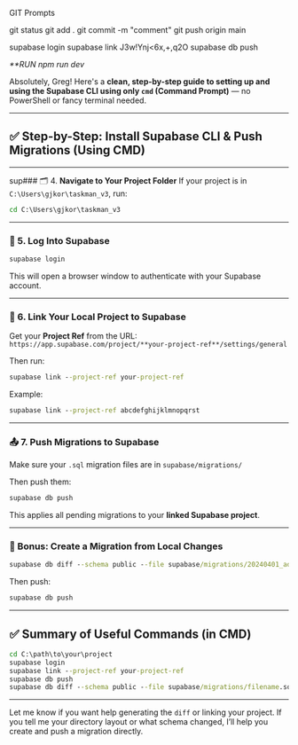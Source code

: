 GIT Prompts

git status
git add .
git commit -m "comment"
git push origin main

supabase login
supabase link J3w!Ynj<6x,+,q2O
supabase db push

_\*\*RUN npm run dev_

Absolutely, Greg! Here's a **clean, step-by-step guide to setting up and using the Supabase CLI using only `cmd` (Command Prompt)** — no PowerShell or fancy terminal needed.

---

## ✅ Step-by-Step: Install Supabase CLI & Push Migrations (Using CMD)

---

sup### 🗂 4. **Navigate to Your Project Folder**
If your project is in `C:\Users\gjkor\taskman_v3`, run:

```cmd
cd C:\Users\gjkor\taskman_v3
```

---

### 🔑 5. **Log Into Supabase**

```cmd
supabase login
```

This will open a browser window to authenticate with your Supabase account.

---

### 🔗 6. **Link Your Local Project to Supabase**

Get your **Project Ref** from the URL:  
`https://app.supabase.com/project/**your-project-ref**/settings/general`

Then run:

```cmd
supabase link --project-ref your-project-ref
```

Example:

```cmd
supabase link --project-ref abcdefghijklmnopqrst
```

---

### 📤 7. **Push Migrations to Supabase**

Make sure your `.sql` migration files are in `supabase/migrations/`

Then push them:

```cmd
supabase db push
```

This applies all pending migrations to your **linked Supabase project**.

---

### 🧪 Bonus: Create a Migration from Local Changes

```cmd
supabase db diff --schema public --file supabase/migrations/20240401_add_tasks.sql
```

Then push:

```cmd
supabase db push
```

---

## ✅ Summary of Useful Commands (in CMD)

```cmd
cd C:\path\to\your\project
supabase login
supabase link --project-ref your-project-ref
supabase db push
supabase db diff --schema public --file supabase/migrations/filename.sql
```

---

Let me know if you want help generating the `diff` or linking your project. If you tell me your directory layout or what schema changed, I’ll help you create and push a migration directly.

